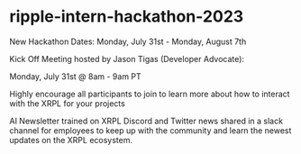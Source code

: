 # ripple-intern-hackathon-2023
New Hackathon Dates: Monday, July 31st - Monday, August 7th 

Kick Off Meeting hosted by Jason Tigas (Developer Advocate): 

Monday, July 31st @ 8am - 9am PT 

Highly encourage all participants to join to learn more about how to interact with the XRPL for your projects

AI Newsletter trained on XRPL Discord and Twitter news shared in a slack channel for employees to keep up with the community and learn the newest updates on the XRPL ecosystem.

